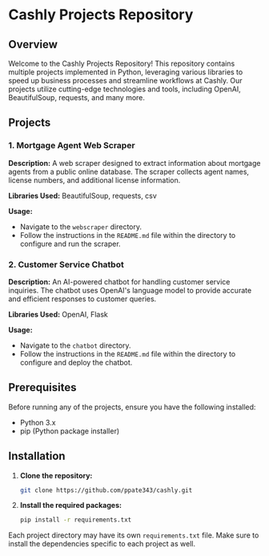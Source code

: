 # Cashly Projects Repository

## Overview

Welcome to the Cashly Projects Repository! This repository contains multiple projects implemented in Python, leveraging various libraries to speed up business processes and streamline workflows at Cashly. Our projects utilize cutting-edge technologies and tools, including OpenAI, BeautifulSoup, requests, and many more.

## Projects

### 1. **Mortgage Agent Web Scraper**

**Description:** A web scraper designed to extract information about mortgage agents from a public online database. The scraper collects agent names, license numbers, and additional license information.

**Libraries Used:** BeautifulSoup, requests, csv

**Usage:**
- Navigate to the `webscraper` directory.
- Follow the instructions in the `README.md` file within the directory to configure and run the scraper.

### 2. **Customer Service Chatbot**

**Description:** An AI-powered chatbot for handling customer service inquiries. The chatbot uses OpenAI's language model to provide accurate and efficient responses to customer queries.

**Libraries Used:** OpenAI, Flask

**Usage:**
- Navigate to the `chatbot` directory.
- Follow the instructions in the `README.md` file within the directory to configure and deploy the chatbot.


## Prerequisites

Before running any of the projects, ensure you have the following installed:

- Python 3.x
- pip (Python package installer)

## Installation

1. **Clone the repository:**
    ```bash
    git clone https://github.com/ppate343/cashly.git
    ```

2. **Install the required packages:**
    ```bash
    pip install -r requirements.txt
    ```

Each project directory may have its own `requirements.txt` file. Make sure to install the dependencies specific to each project as well.


